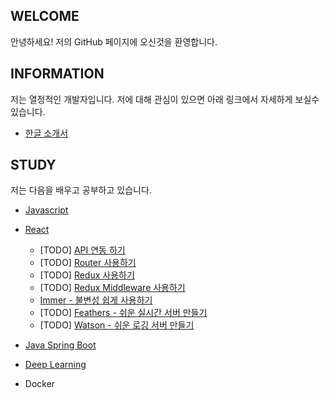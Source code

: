 ## WELCOME

안녕하세요!
저의 GitHub 페이지에 오신것을 환영합니다.

## INFORMATION

저는 열정적인 개발자입니다. 
저에 대해 관심이 있으면 아래 링크에서 자세하게 보실수 있습니다. 


- [한글 소개서](https://flyingmt.github.io/devportfolio/)

## STUDY

저는 다음을 배우고 공부하고 있습니다. 

- [Javascript](https://github.com/flyingmt/flyingmt.github.io/blob/master/study/javascript.md)

- [React](https://github.com/flyingmt/flyingmt.github.io/blob/master/study/react.md)

    - [TODO] [API 연동 하기](https://github.com/flyingmt/flyingmt.github.io/blob/master/study/react-api.md)
    - [TODO] [Router 사용하기]()
    - [TODO] [Redux 사용하기]()
    - [TODO] [Redux Middleware 사용하기]()
    - [Immer - 불변성 쉽게 사용하기](https://github.com/flyingmt/flyingmt.github.io/blob/master/study/react-immer.md)
    - [TODO] [Feathers - 쉬운 실시간 서버 만들기]()
    - [TODO] [Watson - 쉬운 로깅 서버 만들기]()

- [Java Spring Boot](https://github.com/flyingmt/flyingmt.github.io/blob/master/study/java-spring-boot.md)

- [Deep Learning](https://github.com/flyingmt/flyingmt.github.io/blob/master/study/deep-learning.md)

- Docker
